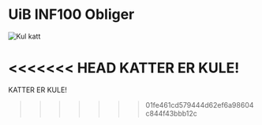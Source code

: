 # UiB INF100 Obliger
 
![Kul katt](https://hips.hearstapps.com/digitalspyuk.cdnds.net/16/21/1464342455-typing-cat-gif.gif?resize=980:*)

<<<<<<< HEAD
KATTER ER KULE!
=======
KATTER ER KULE!
>>>>>>> 01fe461cd579444d62ef6a98604c844f43bbb12c
